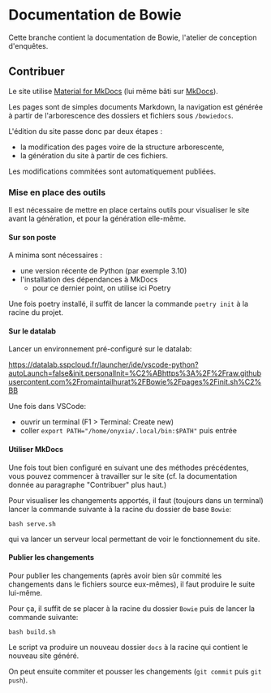 # Documentation de Bowie

Cette branche contient la documentation de Bowie, l'atelier de conception d'enquêtes.

## Contribuer

Le site utilise [Material for MkDocs](https://squidfunk.github.io/mkdocs-material/) (lui même bâti sur [MkDocs](https://www.mkdocs.org/)).

Les pages sont de simples documents Markdown, la navigation est générée à partir de l'arborescence des dossiers et fichiers sous `/bowiedocs`.

L'édition du site passe donc par deux étapes :

- la modification des pages voire de la structure arborescente,
- la génération du site à partir de ces fichiers.

Les modifications commitées sont automatiquement publiées.

### Mise en place des outils

Il est nécessaire de mettre en place certains outils pour visualiser le site avant la génération, et pour la génération elle-même.

#### Sur son poste

A minima sont nécessaires :

- une version récente de Python (par exemple 3.10)
- l'installation des dépendances à MkDocs
  - pour ce dernier point, on utilise ici Poetry

Une fois poetry installé, il suffit de lancer la commande `poetry init` à la racine du projet.

#### Sur le datalab

Lancer un environnement pré-configuré sur le datalab:

<https://datalab.sspcloud.fr/launcher/ide/vscode-python?autoLaunch=false&init.personalInit=%C2%ABhttps%3A%2F%2Fraw.githubusercontent.com%2Fromaintailhurat%2FBowie%2Fpages%2Finit.sh%C2%BB>

Une fois dans VSCode:

- ouvrir un terminal (F1 > Terminal: Create new)
- coller `export PATH="/home/onyxia/.local/bin:$PATH"` puis entrée

#### Utiliser MkDocs

Une fois tout bien configuré en suivant une des méthodes précédentes, vous pouvez commencer à travailler sur le site (cf. la documentation donnée au paragraphe "Contribuer" plus haut.)

Pour visualiser les changements apportés, il faut (toujours dans un terminal) lancer la commande suivante à la racine du dossier de base `Bowie`:

`bash serve.sh`

qui va lancer un serveur local permettant de voir le fonctionnement du site.

#### Publier les changements

Pour publier les changements (après avoir bien sûr commité les changements dans le fichiers source eux-mêmes), il faut produire le suite lui-même.

Pour ça, il suffit de se placer à la racine du dossier `Bowie` puis de lancer la commande suivante:

`bash build.sh`

Le script va produire un nouveau dossier `docs` à la racine qui contient le nouveau site généré.

On peut ensuite commiter et pousser les changements (`git commit` puis `git push`).
